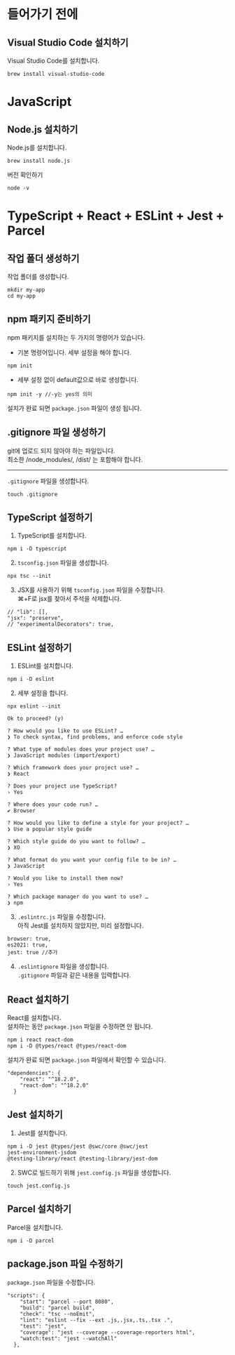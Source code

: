 # 들어가기 전에
## Visual Studio Code 설치하기
Visual Studio Code를 설치합니다.
```
brew install visual-studio-code
```


# JavaScript
## Node.js 설치하기
Node.js를 설치합니다.
```
brew install node.js
```
버전 확인하기
```
node -v
```


# TypeScript + React + ESLint + Jest + Parcel
## 작업 폴더 생성하기
작업 폴더를 생성합니다.
```
mkdir my-app
cd my-app
```


## npm 패키지 준비하기  
npm 패키지를 설치하는 두 가지의 명령어가 있습니다.
* 기본 명령어입니다. 세부 설정을 해야 합니다.
```
npm init
```
* 세부 설정 없이 default값으로 바로 생성합니다.
```
npm init -y //-y는 yes의 의미
```
설치가 완료 되면 `package.json` 파일이 생성 됩니다.


## .gitignore 파일 생성하기
git에 업로드 되지 않아야 하는 파일입니다.  
최소한 /node_modules/, /dist/ 는 포함해야 합니다.  
***
`.gitignore` 파일을 생성합니다.
```
touch .gitignore
```


## TypeScript 설정하기
1. TypeScript를 설치합니다.
```
npm i -D typescript
```

2. `tsconfig.json` 파일을 생성합니다.
```
npx tsc --init
```

3. JSX를 사용하기 위해 `tsconfig.json` 파일을 수정합니다.  
⌘+F로 jsx를 찾아서 주석을 삭제합니다.
```
// "lib": [],
"jsx": "preserve",
// "experimentalDecorators": true,
```


## ESLint 설정하기
1. ESLint를 설치합니다.
```
npm i -D eslint
```

2. 세부 설정을 합니다.
```
npx eslint --init
```
```
Ok to proceed? (y)
```
```
? How would you like to use ESLint? …
❯ To check syntax, find problems, and enforce code style

? What type of modules does your project use? …
❯ JavaScript modules (import/export)

? Which framework does your project use? …
❯ React

? Does your project use TypeScript?
› Yes

? Where does your code run? …
✔ Browser

? How would you like to define a style for your project? …
❯ Use a popular style guide

? Which style guide do you want to follow? …
❯ XO

? What format do you want your config file to be in? …
❯ JavaScript

? Would you like to install them now?
› Yes

? Which package manager do you want to use? …
❯ npm
```


3. `.eslintrc.js` 파일을 수정합니다.  
아직 Jest를 설치하지 않았지만, 미리 설정합니다.
```
browser: true,
es2021: true,
jest: true //추가
```

4. `.eslintignore` 파일을 생성합니다.  
`.gitignore` 파일과 같은 내용을 입력합니다.


## React 설치하기
React를 설치합니다.  
설치하는 동안 `package.json` 파일을 수정하면 안 됩니다.
```
npm i react react-dom
npm i -D @types/react @types/react-dom
```
설치가 완료 되면 `package.json` 파일에서 확인할 수 있습니다.
```
"dependencies": {
    "react": "^18.2.0",
    "react-dom": "^18.2.0"
  }
```


## Jest 설치하기
1. Jest를 설치합니다.
```
npm i -D jest @types/jest @swc/core @swc/jest
jest-environment-jsdom
@testing-library/react @testing-library/jest-dom
```

2. SWC로 빌드하기 위해 `jest.config.js` 파일을 생성합니다.
```
touch jest.config.js
```


## Parcel 설치하기
Parcel을 설치합니다.
```
npm i -D parcel
```


## package.json 파일 수정하기
`package.json` 파일을 수정합니다.
```
"scripts": {
    "start": "parcel --port 8080",
    "build": "parcel build",
    "check": "tsc --noEmit",
    "lint": "eslint --fix --ext .js,.jsx,.ts,.tsx .",
    "test": "jest",
    "coverage": "jest --coverage --coverage-reporters html",
    "watch:test": "jest --watchAll"
  },
```
